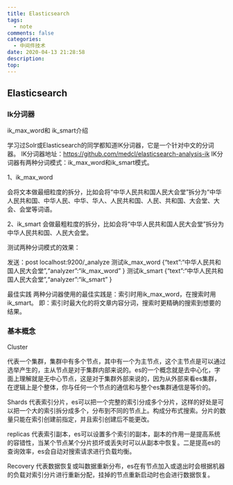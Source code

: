 ```yaml
---
title: Elasticsearch
tags:
  - note
comments: false
categories:
  - 中间件技术
date: 2020-04-13 21:28:58
description:
top:
---
```


## Elasticsearch

### Ik分词器

ik_max_word和 ik_smart介绍

学习过Solr或Elasticsearch的同学都知道IK分词器，它是一个针对中文的分词器。
IK分词器地址：https://github.com/medcl/elasticsearch-analysis-ik
IK分词器有两种分词模式：ik_max_word和ik_smart模式。

1、ik_max_word

会将文本做最细粒度的拆分，比如会将“中华人民共和国人民大会堂”拆分为“中华人民共和国、中华人民、中华、华人、人民共和国、人民、共和国、大会堂、大会、会堂等词语。

2、ik_smart
会做最粗粒度的拆分，比如会将“中华人民共和国人民大会堂”拆分为中华人民共和国、人民大会堂。

测试两种分词模式的效果：

发送：post localhost:9200/_analyze
测试ik_max_word
{“text”:“中华人民共和国人民大会堂”,“analyzer”:“ik_max_word” }
测试ik_smart
{“text”:“中华人民共和国人民大会堂”,“analyzer”:“ik_smart” }

最佳实践
两种分词器使用的最佳实践是：索引时用ik_max_word，在搜索时用ik_smart。
即：索引时最大化的将文章内容分词，搜索时更精确的搜索到想要的结果。 

### 基本概念

Cluster
 

代表一个集群，集群中有多个节点，其中有一个为主节点，这个主节点是可以通过选举产生的，主从节点是对于集群内部来说的。es的一个概念就是去中心化，字面上理解就是无中心节点，这是对于集群外部来说的，因为从外部来看es集群，在逻辑上是个整体，你与任何一个节点的通信和与整个es集群通信是等价的。

 

Shards
代表索引分片，es可以把一个完整的索引分成多个分片，这样的好处是可以把一个大的索引拆分成多个，分布到不同的节点上。构成分布式搜索。分片的数量只能在索引创建前指定，并且索引创建后不能更改。

 

replicas
代表索引副本，es可以设置多个索引的副本，副本的作用一是提高系统的容错性，当某个节点某个分片损坏或丢失时可以从副本中恢复。二是提高es的查询效率，es会自动对搜索请求进行负载均衡。

 

Recovery
代表数据恢复或叫数据重新分布，es在有节点加入或退出时会根据机器的负载对索引分片进行重新分配，挂掉的节点重新启动时也会进行数据恢复。
